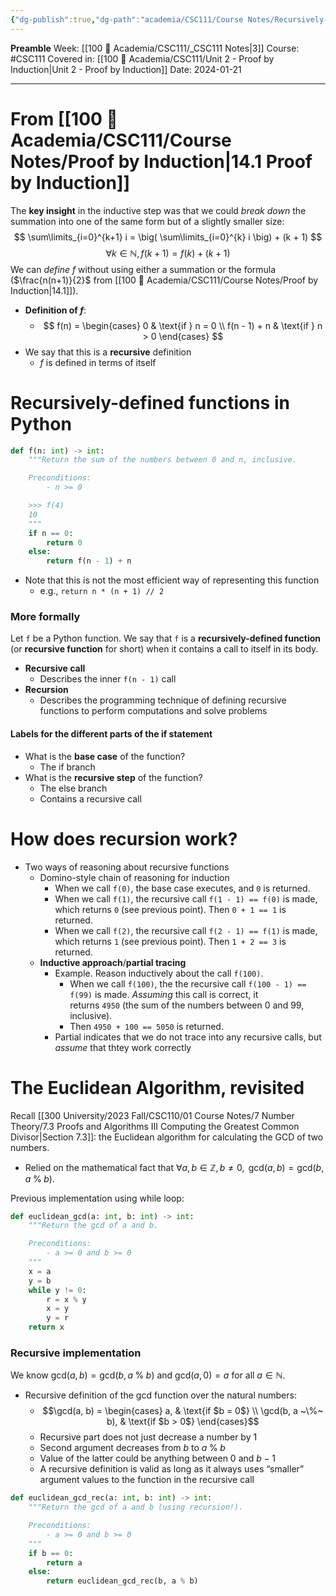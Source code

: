 ```yaml
---
{"dg-publish":true,"dg-path":"academia/CSC111/Course Notes/Recursively-Defined Functions.md","permalink":"/academia/csc-111/course-notes/recursively-defined-functions/","created":"2024-01-21T12:22:34.637-05:00","updated":"2024-01-27T19:11:54.944-05:00"}
---
```


**Preamble**
Week: [[100 📒 Academia/CSC111/_CSC111 Notes\|3]]
Course: #CSC111
Covered in: [[100 📒 Academia/CSC111/Unit 2 - Proof by Induction\|Unit 2 - Proof by Induction]]
Date: 2024-01-21

---
# From [[100 📒 Academia/CSC111/Course Notes/Proof by Induction\|14.1 Proof by Induction]] 

The **key insight** in the inductive step was that we could *break down* the summation into one of the same form but of a slightly smaller size:
$$
\sum\limits_{i=0}^{k+1} i = \big( \sum\limits_{i=0}^{k} i \big) + (k + 1)
$$
$$\forall k \in \mathbb{N}, f(k+1) = f(k) + (k + 1)$$
We can *define $f$* without using either a summation or the formula ($\frac{n(n+1)}{2}$ from [[100 📒 Academia/CSC111/Course Notes/Proof by Induction\|14.1]]).

- **Definition of $f$**:
	- $$ f(n) = 
	  \begin{cases} 0 & \text{if } n = 0 \\ f(n - 1) + n & \text{if } n > 0 \end{cases} $$
- We say that this is a **recursive** definition
	- $f$ is defined in terms of itself

# Recursively-defined functions in Python

```python
def f(n: int) -> int:
    """Return the sum of the numbers between 0 and n, inclusive.

    Preconditions:
        - n >= 0

    >>> f(4)
    10
    """
    if n == 0:
        return 0
    else:
        return f(n - 1) + n
```

- Note that this is not the most efficient way of representing this function
	- e.g., `return n * (n + 1) // 2`

### More formally

Let `f` be a Python function. We say that `f` is a **recursively-defined function**
 (or **recursive function** for short) when it contains a call to itself in its body.
- **Recursive call**
	- Describes the inner `f(n - 1)` call
- **Recursion**
	- Describes the programming technique of defining recursive functions to perform computations and solve problems

#### Labels for the different parts of the if statement

- What is the **base case** of the function?
	- The if branch
- What is the **recursive step** of the function?
	- The else branch
	- Contains a recursive call

# How does recursion work?

- Two ways of reasoning about recursive functions
	- Domino-style chain of reasoning for induction
		- When we call `f(0)`, the base case executes, and `0` is returned.
		- When we call `f(1)`, the recursive call `f(1 - 1) == f(0)` is made, which returns `0` (see previous point). Then `0 + 1 == 1` is returned.
		- When we call `f(2)`, the recursive call `f(2 - 1) == f(1)` is made, which returns `1` (see previous point). Then `1 + 2 == 3` is returned.
	- **Inductive approach**/**partial tracing**
		- Example. Reason inductively about the call `f(100)`.
			- When we call `f(100)`, the the recursive call `f(100 - 1) == f(99)` is made. _Assuming_ this call is correct, it returns `4950` (the sum of the numbers between 0 and 99, inclusive).
			- Then `4950 + 100 == 5050` is returned.
		- Partial indicates that we do not trace into any recursive calls, but *assume* that thtey work correctly

# The Euclidean Algorithm, revisited

Recall [[300 University/2023 Fall/CSC110/01 Course Notes/7 Number Theory/7.3 Proofs and Algorithms III Computing the Greatest Common Divisor\|Section 7.3]]: the Euclidean algorithm for calculating the GCD of two numbers.
- Relied on the mathematical fact that $\forall a, b \in \mathbb{Z}, b \neq 0, \text{ gcd}(a, b) = \text{gcd}(b, a \; \% \; b)$.

Previous implementation using while loop:
```python
def euclidean_gcd(a: int, b: int) -> int:
    """Return the gcd of a and b.

    Preconditions:
        - a >= 0 and b >= 0
    """
    x = a
    y = b
    while y != 0:
        r = x % y
        x = y
        y = r
    return x
```

### Recursive implementation

We know $\text{gcd}(a, b) = \text{gcd}(b, a \; \% \; b)$ and $\text{gcd}(a, 0) = a$ for all $a \in \mathbb{N}$.
- Recursive definition of the $\text{gcd}$ function over the natural numbers:
	- $$\gcd(a, b) = \begin{cases} 
	  a, & \text{if $b = 0$} \\ \gcd(b, a ~\%~ b), & \text{if $b > 0$} \end{cases}$$
	- Recursive part does not just decrease a number by 1
	- Second argument decreases from $b$ to $a \; \% \; b$
	- Value of the latter could be anything between $0$ and $b - 1$
	- A recursive definition is valid as long as it always uses “smaller” argument values to the function in the recursive call

```python
def euclidean_gcd_rec(a: int, b: int) -> int:
    """Return the gcd of a and b (using recursion!).

    Preconditions:
        - a >= 0 and b >= 0
    """
    if b == 0:
        return a
    else:
        return euclidean_gcd_rec(b, a % b)
```
